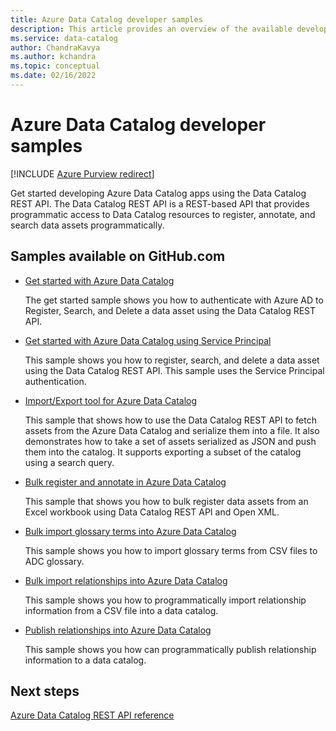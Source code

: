 ```yaml
---
title: Azure Data Catalog developer samples
description: This article provides an overview of the available developer samples for the Data Catalog REST API.
ms.service: data-catalog
author: ChandraKavya
ms.author: kchandra
ms.topic: conceptual
ms.date: 02/16/2022
---
```

# Azure Data Catalog developer samples

[!INCLUDE [Azure Purview redirect](../../includes/data-catalog-use-purview.md)]

Get started developing Azure Data Catalog apps using the Data Catalog REST API. The Data Catalog REST API is a REST-based API that provides programmatic access to Data Catalog resources to register, annotate, and search data assets programmatically.

## Samples available on GitHub.com

* [Get started with Azure Data Catalog](https://github.com/Azure-Samples/data-catalog-dotnet-get-started/)
  
   The get started sample shows you how to authenticate with Azure AD to Register, Search, and Delete a data asset using the Data Catalog REST API.

* [Get started with Azure Data Catalog using Service Principal](https://github.com/Azure-Samples/data-catalog-dotnet-service-principal-get-started/)

   This sample shows you how to register, search, and delete a data asset using the Data Catalog REST API. This sample uses the Service Principal authentication.

* [Import/Export tool for Azure Data Catalog](https://github.com/Azure-Samples/data-catalog-dotnet-import-export/)

   This sample that shows how to use the Data Catalog REST API to fetch assets from the Azure Data Catalog and serialize them into a file. It also demonstrates how to take a set of assets serialized as JSON and push them into the catalog. It supports exporting a subset of the catalog using a search query.

* [Bulk register and annotate in Azure Data Catalog](https://github.com/Azure-Samples/data-catalog-dotnet-excel-register-data-assets/)
  
   This sample that shows you how to bulk register data assets from an Excel workbook using Data Catalog REST API and Open XML.
  
* [Bulk import glossary terms into Azure Data Catalog](https://github.com/Azure-Samples/data-catalog-bulk-import-glossary/)

   This sample shows you how to import glossary terms from CSV files to ADC glossary.

* [Bulk import relationships into Azure Data Catalog](https://github.com/Azure-Samples/data-catalog-bulk-import-relationship/)

   This sample shows you how to programmatically import relationship information from a CSV file into a data catalog.

* [Publish relationships into Azure Data Catalog](https://github.com/Azure-Samples/data-catalog-dotnet-publish-relationships/)

   This sample shows you how can programmatically publish relationship information to a data catalog.

## Next steps

[Azure Data Catalog REST API reference](/rest/api/datacatalog/)
